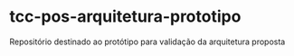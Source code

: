 # tcc-pos-arquitetura-prototipo
Repositório destinado ao protótipo para validação da arquitetura proposta
